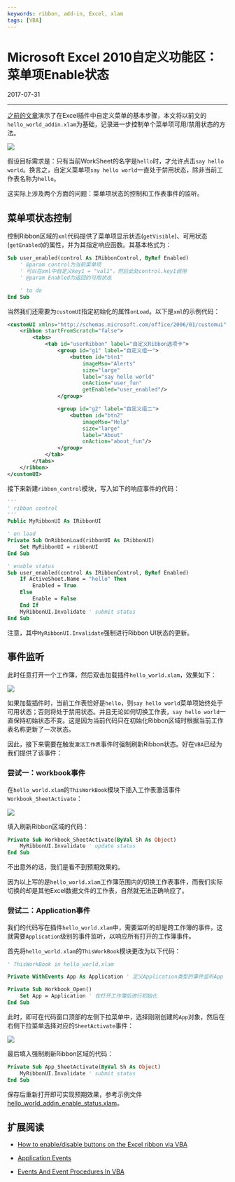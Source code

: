 ```yaml
---
keywords: ribbon, add-in, Excel, xlam
tags: [VBA]
---
```


# Microsoft Excel 2010自定义功能区：菜单项Enable状态

2017-07-31

---

[之前的文章](2017-07-24-Microsoft-Excel-2010自定义功能区：修改XML.md)演示了在Excel插件中自定义菜单的基本步骤，本文将以前文的`hello_world_addin.xlam`为基础，记录进一步控制单个菜单项可用/禁用状态的方法。

![](images/2017-07-24-02.png)

假设目标需求是：只有当前WorkSheet的名字是`hello`时，才允许点击`say hello world`。换言之，自定义菜单项`say hello world`一直处于禁用状态，除非当前工作表名称为`hello`。

这实际上涉及两个方面的问题：菜单项状态的控制和工作表事件的监听。


## 菜单项状态控制

控制Ribbon区域的`xml`代码提供了菜单项显示状态(`getVisible`)、可用状态(`getEnabled`)的属性，并为其指定响应函数。其基本格式为：

```vb
Sub user_enabled(control As IRibbonControl, ByRef Enabled)
    ' @param control为当前菜单项
    ' 可以在xml中自定义key1 = "val1"，然后此处control.key1调用
    ' @param Enabled为返回的可用状态

    ' to do
End Sub
```

当然我们还需要为`customUI`指定初始化的属性`onLoad`。以下是`xml`的示例代码：

```xml
<customUI xmlns="http://schemas.microsoft.com/office/2006/01/customui" onLoad="OnRibbonLoad">
    <ribbon startFromScratch="false">
        <tabs>
            <tab id="userRibbon" label="自定义Ribbon选项卡">
                <group id="g1" label="自定义组一">
                    <button id="btn1" 
                        imageMso="Alerts" 
                        size="large" 
                        label="say hello world" 
                        onAction="user_fun" 
                        getEnabled="user_enabled"/>
                </group>

                <group id="g2" label="自定义组二">
                    <button id="btn2" 
                        imageMso="Help" 
                        size="large" 
                        label="About" 
                        onAction="about_fun"/>
                </group>
            </tab>
        </tabs>
    </ribbon>
</customUI>
```

接下来新建`ribbon_control`模块，写入如下的响应事件的代码：

```vb
'''
' ribbon control
'''
Public MyRibbonUI As IRibbonUI

' on load
Private Sub OnRibbonLoad(ribbonUI As IRibbonUI)
    Set MyRibbonUI = ribbonUI
End Sub

' enable status
Sub user_enabled(control As IRibbonControl, ByRef Enabled)
    If ActiveSheet.Name = "hello" Then
        Enabled = True
    Else
        Enable = False
    End If    
    MyRibbonUI.Invalidate ' submit status
End Sub
```

注意，其中`MyRibbonUI.Invalidate`强制进行Ribbon UI状态的更新。

## 事件监听

此时任意打开一个工作簿，然后双击加载插件`hello_world.xlam`，效果如下：

![](images/2017-07-31-01.png)


如果加载插件时，当前工作表恰好是`hello`，则`say hello world`菜单项始终处于可用状态；否则将处于禁用状态。并且无论如何切换工作表，`say hello world`一直保持初始状态不变。这是因为当前代码只在初始化Ribbon区域时根据当前工作表名称更新了一次状态。

因此，接下来需要在触发`激活工作表`事件时强制刷新Ribbon状态。好在`VBA`已经为我们提供了该事件：

### 尝试一：workbook事件

在`hello_world.xlam`的`ThisWorkBook`模块下插入工作表激活事件`Workbook_SheetActivate`：

![](images/2017-07-31-02.png)

填入刷新Ribbon区域的代码：

```vb
Private Sub Workbook_SheetActivate(ByVal Sh As Object)
    MyRibbonUI.Invalidate ' update status
End Sub
```

不出意外的话，我们是看不到预期效果的。

因为以上写的是`hello_world.xlam`工作簿范围内的切换工作表事件，而我们实际切换的却是其他Excel数据文件的工作表，自然就无法正确响应了。

### 尝试二：Application事件

我们的代码写在插件`hello_world.xlam`中，需要监听的却是跨工作簿的事件，这就需要`Application`级别的事件监听，以响应所有打开的工作簿事件。

首先将`hello_world.xlam`的`ThisWorkBook`模块更改为以下代码：

```vb
' ThisWorkBook in hello_world.xlam

Private WithEvents App As Application ' 定义Application类型的事件监听App

Private Sub Workbook_Open()
    Set App = Application ' 在打开工作簿后进行初始化
End Sub
```

此时，即可在代码窗口顶部的左侧下拉菜单中，选择刚刚创建的`App`对象，然后在右侧下拉菜单选择对应的`SheetActivate`事件：

![](images/2017-07-31-03.png)


最后填入强制刷新Ribbon区域的代码：

```vb
Private Sub App_SheetActivate(ByVal Sh As Object)
    MyRibbonUI.Invalidate ' submit status
End Sub
```

保存后重新打开即可实现预期效果，参考示例文件[hello_world_addin_enable_status.xlam](https://github.com/dothinking/dothinking.github.io/tree/master/samples/excel_ribbon)。


##  扩展阅读

- [How to enable/disable buttons on the Excel ribbon via VBA](https://stackoverflow.com/questions/37643470/how-to-enable-disable-buttons-on-the-excel-ribbon-via-vba)  

- [Application Events](http://www.cpearson.com/excel/AppEvent.aspx)

- [Events And Event Procedures In VBA](http://www.cpearson.com/excel/Events.aspx)